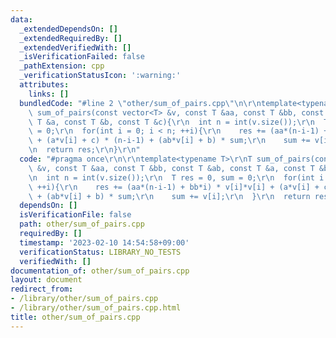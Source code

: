 ```yaml
---
data:
  _extendedDependsOn: []
  _extendedRequiredBy: []
  _extendedVerifiedWith: []
  _isVerificationFailed: false
  _pathExtension: cpp
  _verificationStatusIcon: ':warning:'
  attributes:
    links: []
  bundledCode: "#line 2 \"other/sum_of_pairs.cpp\"\n\r\ntemplate<typename T>\r\nT\
    \ sum_of_pairs(const vector<T> &v, const T &aa, const T &bb, const T &ab, const\
    \ T &a, const T &b, const T &c){\r\n  int n = int(v.size());\r\n  T res = 0, sum\
    \ = 0;\r\n  for(int i = 0; i < n; ++i){\r\n    res += (aa*(n-i-1) + bb*i) * v[i]*v[i]\
    \ + (a*v[i] + c) * (n-i-1) + (ab*v[i] + b) * sum;\r\n    sum += v[i];\r\n  }\r\
    \n  return res;\r\n}\r\n"
  code: "#pragma once\r\n\r\ntemplate<typename T>\r\nT sum_of_pairs(const vector<T>\
    \ &v, const T &aa, const T &bb, const T &ab, const T &a, const T &b, const T &c){\r\
    \n  int n = int(v.size());\r\n  T res = 0, sum = 0;\r\n  for(int i = 0; i < n;\
    \ ++i){\r\n    res += (aa*(n-i-1) + bb*i) * v[i]*v[i] + (a*v[i] + c) * (n-i-1)\
    \ + (ab*v[i] + b) * sum;\r\n    sum += v[i];\r\n  }\r\n  return res;\r\n}\r\n"
  dependsOn: []
  isVerificationFile: false
  path: other/sum_of_pairs.cpp
  requiredBy: []
  timestamp: '2023-02-10 14:54:58+09:00'
  verificationStatus: LIBRARY_NO_TESTS
  verifiedWith: []
documentation_of: other/sum_of_pairs.cpp
layout: document
redirect_from:
- /library/other/sum_of_pairs.cpp
- /library/other/sum_of_pairs.cpp.html
title: other/sum_of_pairs.cpp
---
```

